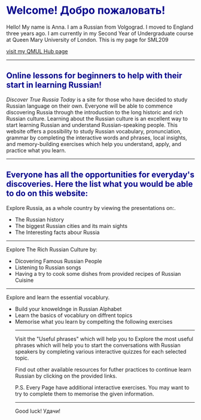 <h1> <span style="color:#00008B">Welcome!<span lang="ru"> Добро пожаловать!</span></span></h1>
<p> Hello! My name is Anna. I am a Russian from Volgograd. I moved to England three years ago. I am currently in my Second Year of Undergraduate course at Queen Mary University of London. This is my page for SML209</p>
<a href="https://hub.qmlus.qmul.ac.uk/view/view.php?profile=anna-moiseeva&page=sml209-computers-and-languages-2018-anna-moiseeva"> visit my QMUL Hub page</a>
<hr>

<h2><span style="color:#00008B">Online lessons for beginners to help with their start in learning Russian!</span></h2>
<p> <em>Discover True Russia Today</em> is a site for those who have decided to study Russian language on their own. 
Everyone will be able to commence discovering Russia through the introduction to the long historic and rich Russian culture. Learning about the Russian culture is an excellent way to start learning Russian and understand Russian-speaking people. This website  offers a possibility to study Russian vocabulary, pronunciation, grammar by completing the interactive words and phrases, local insights, and memory-building exercises which help you understand, apply, and practice what you learn.</p>
<hr>

<h2><span style="color:#00008B">Everyone has all the opportunities for everyday's discoveries. Here the list what you would be able to do on this website:</span></h2>
<p>Explore Russia, as a whole country by viewing the presentations on:.</p>
<ul>
  <li>The Russian history</li>
  <li>The biggest Russian cities and its main sights </li>
  <li> The Interesting facts abour Russia</li>
</ul>
<hr>
  <p> Explore The Rich Russian Culture by:</p>
  <ul>
  <li>Dicovering Famous Russian People </li>
  <li>Listening to Russian songs</li> 
  <li>Having a try to cook some dishes from provided recipes of Russian Cuisine</li>
</ul>
<hr>
<p> Explore and learn the essential vocablury.</p>
<ul>
  <li> Build your knoweldnge in Russian Alphabet</li>
  <li> Learn the basics of vocablury on diffrent topics</li>
  <li> Memorise what you learn by compelting the following exercises</li>
  <hr>
<p> Visit the "Useful phrases" which will help you to Explore the most useful phrases which will help you to start the conversations with Russian speakers by completing various interactive quizzes for each selected topic.</p>
<p> Find out other available resources for futher practices to continue learn Russian by clicking on the provided links.</p> 
<p>P.S. Every Page have additional interactive exercises. You may want to try to complete them to memorise the given information.</p>
  
<hr>
<p>Good luck!<span lang="ru"> Удачи!</span></p>
  
